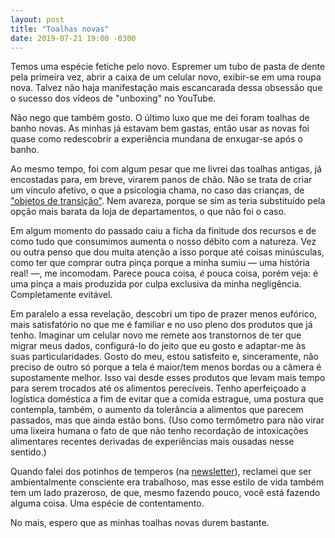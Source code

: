 ```yaml
---
layout: post
title: "Toalhas novas"
date: 2019-07-21 19:00 -0300
---
```

Temos uma espécie fetiche pelo novo. Espremer um tubo de pasta de dente pela primeira vez, abrir a caixa de um celular novo, exibir-se em uma roupa nova. Talvez não haja manifestação mais escancarada dessa obsessão que o sucesso dos vídeos de "unboxing" no YouTube.

Não nego que também gosto. O último luxo que me dei foram toalhas de banho novas. As minhas já estavam bem gastas, então usar as novas foi quase como redescobrir a experiência mundana de enxugar-se após o banho.

Ao mesmo tempo, foi com algum pesar que me livrei das toalhas antigas, já encostadas para, em breve, virarem panos de chão. Não se trata de criar um vínculo afetivo, o que a psicologia chama, no caso das crianças, de ["objetos de transição"](https://manualdousuario.net/smartphones-objetos-de-transicao-tempo-intersticial/). Nem avareza, porque se sim as teria substituído pela opção mais barata da loja de departamentos, o que não foi o caso.

Em algum momento do passado caiu a ficha da finitude dos recursos e de como tudo que consumimos aumenta o nosso débito com a natureza. Vez ou outra penso que dou muita atenção a isso porque até coisas minúsculas, como ter que comprar outra pinça porque a minha sumiu — uma história real! —, me incomodam. Parece pouca coisa, _é_ pouca coisa, porém veja: é uma pinça a mais produzida por culpa exclusiva da minha negligência. Completamente evitável.

Em paralelo a essa revelação, descobri um tipo de prazer menos eufórico, mais satisfatório no que me é familiar e no uso pleno dos produtos que já tenho. Imaginar um celular novo me remete aos transtornos de ter que migrar meus dados, configurá-lo do jeito que eu gosto e adaptar-me às suas particularidades. Gosto do meu, estou satisfeito e, sinceramente, não preciso de outro só porque a tela é maior/tem menos bordas ou a câmera é supostamente melhor. Isso vai desde esses produtos que levam mais tempo para serem trocados até os alimentos perecíveis. Tenho aperfeiçoado a logística doméstica a fim de evitar que a comida estrague, uma postura que contempla, também, o aumento da tolerância a alimentos que parecem passados, mas que ainda estão bons. (Uso como termômetro para não virar uma lixeira humana o fato de que não tenho recordação de intoxicações alimentares recentes derivadas de experiências mais ousadas nesse sentido.)

Quando falei dos potinhos de temperos (na [newsletter](https://newsletter.ghed.in)), reclamei que ser ambientalmente consciente era trabalhoso, mas esse estilo de vida também tem um lado prazeroso, de que, mesmo fazendo pouco, você está fazendo alguma coisa. Uma espécie de contentamento.

No mais, espero que as minhas toalhas novas durem bastante.

